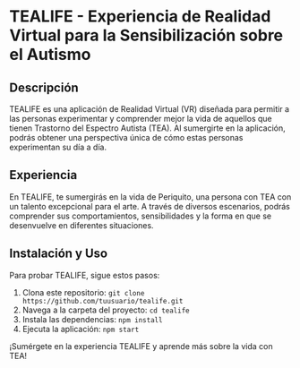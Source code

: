 # TEALIFE - Experiencia de Realidad Virtual para la Sensibilización sobre el Autismo

## Descripción
TEALIFE es una aplicación de Realidad Virtual (VR) diseñada para permitir a las personas experimentar y comprender mejor la vida de aquellos que tienen Trastorno del Espectro Autista (TEA). Al sumergirte en la aplicación, podrás obtener una perspectiva única de cómo estas personas experimentan su día a día.

## Experiencia
En TEALIFE, te sumergirás en la vida de Periquito, una persona con TEA con un talento excepcional para el arte. A través de diversos escenarios, podrás comprender sus comportamientos, sensibilidades y la forma en que se desenvuelve en diferentes situaciones.

## Instalación y Uso
Para probar TEALIFE, sigue estos pasos:

1. Clona este repositorio: `git clone https://github.com/tuusuario/tealife.git`
2. Navega a la carpeta del proyecto: `cd tealife`
3. Instala las dependencias: `npm install`
4. Ejecuta la aplicación: `npm start`

¡Sumérgete en la experiencia TEALIFE y aprende más sobre la vida con TEA!
